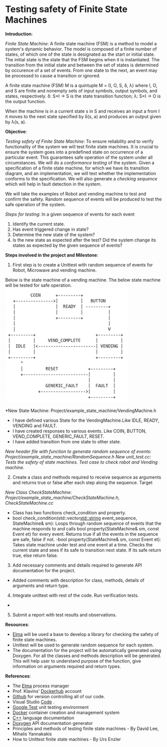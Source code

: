 # Testing safety of Finite State Machines

**Introduction**:

*Finite State Machine*: A finite state machine (FSM) is a method to model a system's dynamic behavior. The model is composed of a finite number of states, of which one of the state is designated as the start or initial state. The initial state is the state that the FSM begins when it is instantiated. The transition from the initial state and between the set of states is determined by occurence of a set of events. From one state to the next, an event may be processed to cause a transition or ignored.

A finite state machine (FSM) M is a quintuple
                               M = (I, O, S, δ, λ)
where I, O, and S are finite and nonempty sets of input symbols, output symbols, and states,
respectively.
δ: S×I → S is the state transition function;
λ: S×I → O is the output function.

When the machine is in a current state s in S and receives an input a from I it moves to the next state specified by δ(s, a) and produces an output given by λ(s, a).

**Objective**:

*Testing safety of Finite State Machine*: To ensure reliability and to verify functionality of the system we will test finite state machines. It is crucial to ensure the system goes into a predefined state on occurrence of a particular event. This guarantees safe operation of the system under all circumstances. We will do a *conformance testing* of the system. Given a specification of a  finite state machine, for which we have its transition diagram, and an implementation, we will test whether the implementation conforms to the specification. We will also generate a *checking sequence* which will help in fault detection in the system. 

We will take the examples of Robot and vending machine to test and confirm the safety. Random sequence of events will be produced to test the safe operation of the system.

*Steps for testing*: In a given sequence of events for each event 
1. Identify the current state.
2. Has event triggered change in state?
3. Determine the new state of the system?
4. Is the new state as expected after the test?
Did the system change its states as expected by the given sequence of events?

**Steps involved in the project and Milestone**: 
1. First step is to create a Unittest with random sequence of events for Robot, Microwave and vending machine.

Below is the state machine of a vending machine. The below state machine will be tested for safe operation.
![Image of state machine](https://github.com/jyothv/ECE590project/blob/master/VendingMachine.PNG)

*New State Machine: Project/example_state_machine/VendingMachine.h

- I have defined various State for the VendingMachine.Like IDLE, READY, VENDING and FAULT.
- I have created responses to various events. Like COIN, BUTTON, VEND_COMPLETE, GENERIC_FAULT, RESET.
- I have added transition from one state to other state.

*New header file with function to generate random sequence of events: Project/example_state_machine/RandomSequence.h*
*New unit_test.cc: Tests the safety of state machines. Test case to check robot and Vending machine.*

2. Create a class and methods required to receive sequence as arguments and  returns true or false after each step along the sequence.
Target 

*New Class CheckStateMachine: Project/example_state_machine/CheckStateMachine.h, CheckStateMachine.cc*

- Class has two functions check_condition and property.
- bool check_condition(std::vector<std::string> event_sequence, StateMachine& sm): Loops through random sequence of events that the machine responds to and calls bool property(StateMachine& sm, const Event et) for every event. Returns true if all the events in the sequence are safe, false if not.
-bool property(StateMachine& sm, const Event et): Takes state machine under test and one event at a time. Checks the current state and sees if its safe to transition next state. If its safe return true, else return false.

3. Add necessary comments and details required to generate API documentation for the project.
- Added comments with description for class, methods, details of arguments and return type.

4. Integrate unittest with rest of the code. Run verification tests.
-

5. Submit a report with test results and observations.


**Resources**:
* [Elma](https://klavins.github.io/ECEP520/index.html) will be used a base to develop a library for checking the safety of finite state machines.
* Unittest will be used to generate random sequence for each system.
* The documentation for the project will be automatically generated using Doxygen. For all the classes and methods description will be generated. This will help user to understand purpose of the function, give information on arguments required and return types.

**References**:

* The [Elma](https://klavins.github.io/ECEP520/index.html) process manager
* Prof. Klavins' [Dockerhub](https://cloud.docker.com/u/klavins/repository/docker/klavins/ecep520) account
* [Github](https://github.com/) for version controlling all of our code. 
* Visual Studio [Code](https://code.visualstudio.com/) .
* [Google Test](https://github.com/google/googletest) unit testing environment
* [Docker](https://www.docker.com/) container creation and management system
* [C++](http://www.cplusplus.com/) language documentation
* [Doxygen](http://www.doxygen.org/) API documentation generator
* Principles and methods of testing finite state machines - By David Lee, Mihalis Yannakakis
* How to Unittest finite state machines - By Urs Enzler 
